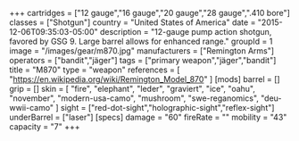 +++
cartridges = ["12 gauge","16 gauge","20 gauge","28 gauge",".410 bore"]
classes = ["Shotgun"]
country = "United States of America"
date = "2015-12-06T09:35:03-05:00"
description = "12-gauge pump action shotgun, favored by GSG 9. Large barrel allows for enhanced range."
groupId = 1
image = "/images/gear/m870.jpg"
manufacturers = ["Remington Arms"]
operators = ["bandit","jäger"]
tags = ["primary weapon","jäger","bandit"]
title = "M870"
type = "weapon"
references = [
  "https://en.wikipedia.org/wiki/Remington_Model_870"
]
[mods]
  barrel = []
  grip = []
  skin = [
    "fire",
    "elephant",
    "leder",
    "graviert",
    "ice",
    "oahu",
    "november",
    "modern-usa-camo",
    "mushroom",
    "swe-reganomics",
    "deu-wwii-camo"
  ]
  sight = ["red-dot-sight","holographic-sight","reflex-sight"]
  underBarrel = ["laser"]
[specs]
  damage = "60"
  fireRate = ""
  mobility = "43"
  capacity = "7"
+++
